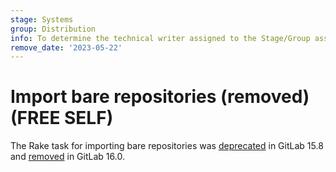 ```yaml
---
stage: Systems
group: Distribution
info: To determine the technical writer assigned to the Stage/Group associated with this page, see https://about.gitlab.com/handbook/product/ux/technical-writing/#assignments
remove_date: '2023-05-22'
---
```


# Import bare repositories (removed) **(FREE SELF)**

The Rake task for importing bare repositories was [deprecated](https://gitlab.com/gitlab-org/gitlab/-/merge_requests/108507)
in GitLab 15.8 and [removed](https://gitlab.com/gitlab-org/gitlab/-/merge_requests/118676) in GitLab 16.0.
